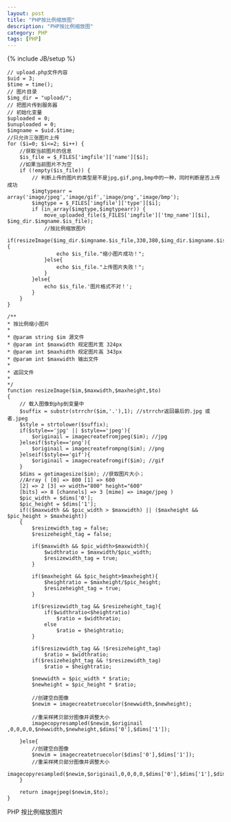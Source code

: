 ```yaml
---
layout: post
title: "PHP按比例缩放图"
description: "PHP按比例缩放图"
category: PHP
tags: [PHP]
---
```

{% include JB/setup %}

    // upload.php文件内容
    $uid = 3;
    $time = time();
    // 图片目录
    $img_dir = "upload/";
    // 把图片传到服务器
    // 初始化变量
    $uploaded = 0;
    $unuploaded = 0;
    $imgname = $uid.$time;
    //只允许三张图片上传
    for ($i=0; $i<=2; $i++) {
        //获取当前图片的信息
        $is_file = $_FILES['imgfile']['name'][$i];
        //如果当前图片不为空
        if (!empty($is_file)) {
            // 判断上传的图片的类型是不是jpg,gif,png,bmp中的一种，同时判断是否上传成功
            $imgtypearr = array('image/jpeg','image/gif','image/png','image/bmp');
            $imgtype = $_FILES['imgfile']['type'][$i];
            if (in_array($imgtype,$imgtypearr)) {
                move_uploaded_file($_FILES['imgfile']['tmp_name'][$i], $img_dir.$imgname.$is_file);
                //按比例缩放图片
                if(resizeImage($img_dir.$imgname.$is_file,330,380,$img_dir.$imgname.$is_file)){
                    echo $is_file."缩小图片成功！";
                }else{
                    echo $is_file."上传图片失败！";
                }
            }else{
                echo $is_file.'图片格式不对！';
            }
        }
    }
    
    /**
    * 按比例缩小图片
    *
    * @param string $im 源文件
    * @param int $maxwidth 规定图片宽 324px
    * @param int $maxhidth 规定图片高 343px
    * @param int $maxwidth 输出文件
    *
    * 返回文件
    *
    */
    function resizeImage($im,$maxwidth,$maxheight,$to)
    {
        // 载入图像到php到变量中
        $suffix = substr(strrchr($im,'.'),1); //strrchr返回最后的.jpg 或者.jpeg
        $style = strtolower($suffix);
        if($style=='jpg' || $style=='jpeg'){
            $originail = imagecreatefromjpeg($im); //jpg
        }elseif($style=='png'){
            $originail = imagecreatefrompng($im); //png
        }elseif($style=='gif'){
            $originail = imagecreatefromgif($im); //gif
        }
        $dims = getimagesize($im); //获取图片大小；
        //Array ( [0] => 800 [1] => 600 
        [2] => 2 [3] => width="800" height="600" 
        [bits] => 8 [channels] => 3 [mime] => image/jpeg )
        $pic_width = $dims['0'];
        $pic_height = $dims['1'];
        if(($maxwidth && $pic_width > $maxwidth) || ($maxheight && $pic_height > $maxheight))
        {
            $resizewidth_tag = false;
            $resizeheight_tag = false;
    
            if($maxwidth && $pic_width>$maxwidth){
                $widthratio = $maxwidth/$pic_width;
                $resizewidth_tag = true;
            }
    
            if($maxheight && $pic_height>$maxheight){
                $heightratio = $maxheight/$pic_height;
                $resizeheight_tag = true;
            }
    
            if($resizewidth_tag && $resizeheight_tag){
                if($widthratio<$heightratio)
                    $ratio = $widthratio;
                else
                    $ratio = $heightratio;
            }
    
            if($resizewidth_tag && !$resizeheight_tag)
                $ratio = $widthratio;
            if($resizeheight_tag && !$resizewidth_tag)
                $ratio = $heightratio;
    
            $newwidth = $pic_width * $ratio;
            $newheight = $pic_height * $ratio;
    
            //创建空白图像
            $newim = imagecreatetruecolor($newwidth,$newheight);
    
            //重采样拷贝部分图像并调整大小
            imagecopyresampled($newim,$originail ,0,0,0,0,$newwidth,$newheight,$dims['0'],$dims['1']);
            
        }else{
            //创建空白图像
            $newim = imagecreatetruecolor($dims['0'],$dims['1']);
            //重采样拷贝部分图像并调整大小
            imagecopyresampled($newim,$originail,0,0,0,0,$dims['0'],$dims['1'],$dims['0'],$dims['1']);
        }
    
        return imagejpeg($newim,$to);
    }

PHP 按比例缩放图片